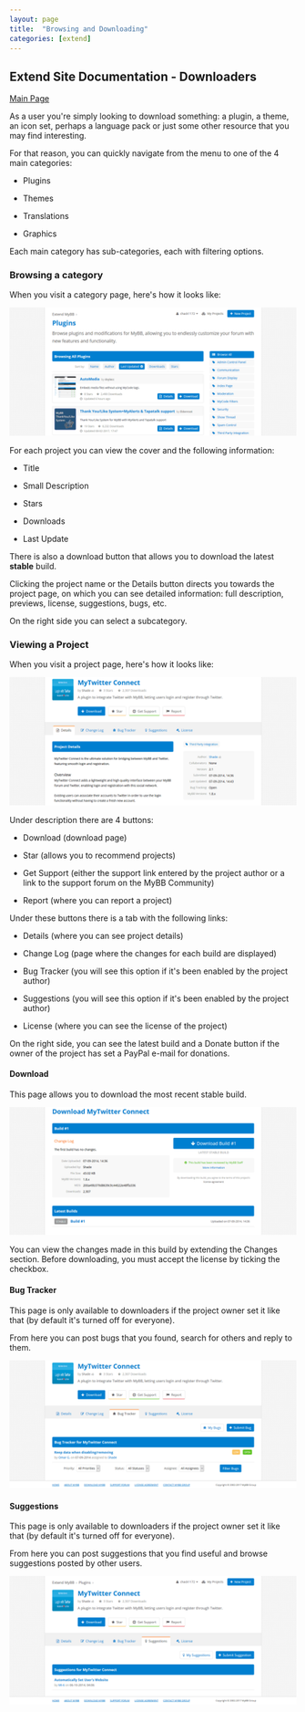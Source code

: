 ```yaml
---
layout: page
title:  "Browsing and Downloading"
categories: [extend]
---
```


## Extend Site Documentation - Downloaders

[Main Page](https://community.mybb.com/mods.php)

As a user you're simply looking to download something: a plugin, a theme, an icon set, perhaps a language pack or just some other resource that you may find interesting.

For that reason, you can quickly navigate from the menu to one of the 4 main categories:

- Plugins

- Themes

- Translations

- Graphics

Each main category has sub-categories, each with filtering options.


### Browsing a category

When you visit a category page, here's how it looks like:

[![Browsing and Filtering](/assets/images/extend/downloaders1.png)](/assets/images/extend/downloaders1.png)

For each project you can view the cover and the following information:

- Title

- Small Description

- Stars

- Downloads

- Last Update

There is also a download button that allows you to download the latest **stable** build.

Clicking the project name or the Details button directs you towards the project page, on which you can see detailed information: full description, previews, license, suggestions, bugs, etc.

On the right side you can select a subcategory.

### Viewing a Project

When you visit a project page, here's how it looks like:

[![Project Page](/assets/images/extend/downloaders2.png)](/assets/images/extend/downloaders2.png)

Under description there are 4 buttons:

- Download (download page)

- Star (allows you to recommend projects)

- Get Support (either the support link entered by the project author or a link to the support forum on the MyBB Community)

- Report (where you can report a project)

Under these buttons there is a tab with the following links:

- Details (where you can see project details)

- Change Log (page where the changes for each build are displayed)

- Bug Tracker (you will see this option if it's been enabled by the project author)

- Suggestions (you will see this option if it's been enabled by the project author)

- License (where you can see the license of the project)

On the right side, you can see the latest build and a Donate button if the owner of the project has set a PayPal e-mail for donations.


#### Download
This page allows you to download the most recent stable build.

[![Project Page](/assets/images/extend/downloaders3.png)](/assets/images/extend/downloaders3.png)

You can view the changes made in this build by extending the Changes section. Before downloading, you must accept the license by ticking the checkbox.


#### Bug Tracker

This page is only available to downloaders if the project owner set it like that (by default it's turned off for everyone).

From here you can post bugs that you found, search for others and reply to them.

[![Project Page](/assets/images/extend/downloaders4.png?)](/assets/images/extend/downloaders4.png)


#### Suggestions

This page is only available to downloaders if the project owner set it like that (by default it's turned off for everyone).

From here you can post suggestions that you find useful and browse suggestions posted by other users. 

[![Project Page](/assets/images/extend/downloaders5.png)](/assets/images/extend/downloaders5.png)
